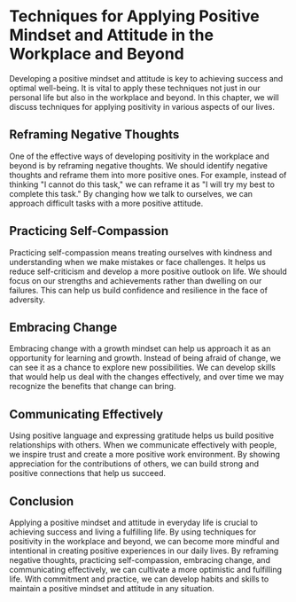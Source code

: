 # Techniques for Applying Positive Mindset and Attitude in the Workplace and Beyond

Developing a positive mindset and attitude is key to achieving success and optimal well-being. It is vital to apply these techniques not just in our personal life but also in the workplace and beyond. In this chapter, we will discuss techniques for applying positivity in various aspects of our lives.

Reframing Negative Thoughts
---------------------------

One of the effective ways of developing positivity in the workplace and beyond is by reframing negative thoughts. We should identify negative thoughts and reframe them into more positive ones. For example, instead of thinking "I cannot do this task," we can reframe it as "I will try my best to complete this task." By changing how we talk to ourselves, we can approach difficult tasks with a more positive attitude.

Practicing Self-Compassion
--------------------------

Practicing self-compassion means treating ourselves with kindness and understanding when we make mistakes or face challenges. It helps us reduce self-criticism and develop a more positive outlook on life. We should focus on our strengths and achievements rather than dwelling on our failures. This can help us build confidence and resilience in the face of adversity.

Embracing Change
----------------

Embracing change with a growth mindset can help us approach it as an opportunity for learning and growth. Instead of being afraid of change, we can see it as a chance to explore new possibilities. We can develop skills that would help us deal with the changes effectively, and over time we may recognize the benefits that change can bring.

Communicating Effectively
-------------------------

Using positive language and expressing gratitude helps us build positive relationships with others. When we communicate effectively with people, we inspire trust and create a more positive work environment. By showing appreciation for the contributions of others, we can build strong and positive connections that help us succeed.

Conclusion
----------

Applying a positive mindset and attitude in everyday life is crucial to achieving success and living a fulfilling life. By using techniques for positivity in the workplace and beyond, we can become more mindful and intentional in creating positive experiences in our daily lives. By reframing negative thoughts, practicing self-compassion, embracing change, and communicating effectively, we can cultivate a more optimistic and fulfilling life. With commitment and practice, we can develop habits and skills to maintain a positive mindset and attitude in any situation.
